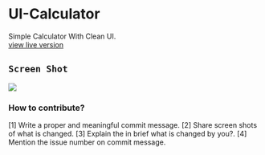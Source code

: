 # UI-Calculator
Simple Calculator With Clean UI.
<br>
<a href="https://code-recursion.github.io/UI-Calculator">view live version</a>
## `Screen Shot`
<img src="ScreenShot/C.JPG">

### How to contribute?
[1] Write a proper and meaningful commit message.
[2] Share screen shots of what is changed.
[3] Explain the in brief what is changed by you?.
[4] Mention the issue number on commit message.
